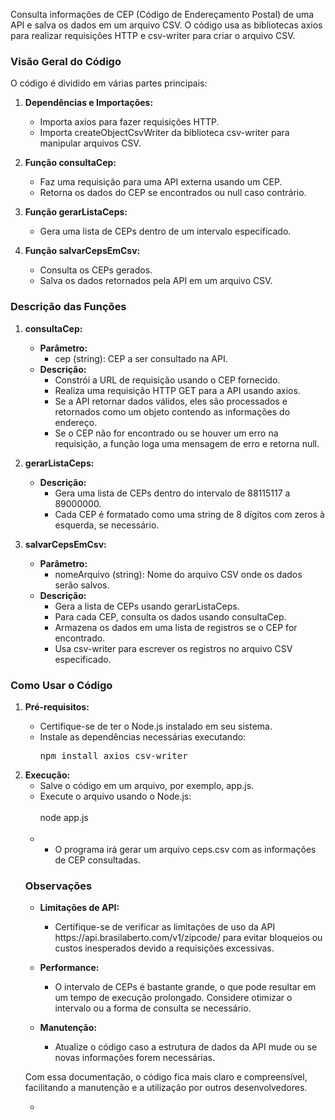 <p> Consulta informações de CEP (Código de Endereçamento Postal) de uma API e salva os dados em um arquivo CSV. O código usa as bibliotecas axios para realizar requisições HTTP e csv-writer para criar o arquivo CSV.</p>
<h3><strong>Visão Geral do Código</strong></h3>
<p>O código é dividido em várias partes principais:</p>
<ol>
  <li>
    <p><strong>Dependências e Importações:</strong></p>
    <ul>
      <li>Importa axios para fazer requisições HTTP.</li>
      <li>Importa createObjectCsvWriter da biblioteca csv-writer para manipular arquivos CSV.</li>
    </ul>
  </li>
  <li>
    <p><strong>Função consultaCep:</strong></p>
    <ul>
      <li>Faz uma requisição para uma API externa usando um CEP.</li>
      <li>Retorna os dados do CEP se encontrados ou null caso contrário.</li>
    </ul>
  </li>
  <li>
    <p><strong>Função gerarListaCeps:</strong></p>
    <ul>
      <li>Gera uma lista de CEPs dentro de um intervalo especificado.</li>
    </ul>
  </li>
  <li>
    <p><strong>Função salvarCepsEmCsv:</strong></p>
    <ul>
      <li>Consulta os CEPs gerados.</li>
      <li>Salva os dados retornados pela API em um arquivo CSV.</li>
    </ul>
  </li>
</ol>
<h3><strong>Descrição das Funções</strong></h3>
<ol>
  <li>
    <p><strong>consultaCep:</strong></p>
    <ul>
      <li><strong>Parâmetro:</strong>
        <ul>
          <li>cep (string): CEP a ser consultado na API.</li>
        </ul>
      </li>
      <li><strong>Descrição:</strong>
        <ul>
          <li>Constrói a URL de requisição usando o CEP fornecido.</li>
          <li>Realiza uma requisição HTTP GET para a API usando axios.</li>
          <li>Se a API retornar dados válidos, eles são processados e retornados como um objeto contendo as informações do endereço.</li>
          <li>Se o CEP não for encontrado ou se houver um erro na requisição, a função loga uma mensagem de erro e retorna null.</li>
        </ul>
      </li>
    </ul>
  </li>
  <li>
    <p><strong>gerarListaCeps:</strong></p>
    <ul>
      <li><strong>Descrição:</strong>
        <ul>
          <li>Gera uma lista de CEPs dentro do intervalo de 88115117 a 89000000.</li>
          <li>Cada CEP é formatado como uma string de 8 dígitos com zeros à esquerda, se necessário.</li>
        </ul>
      </li>
    </ul>
  </li>
  <li>
    <p><strong>salvarCepsEmCsv:</strong></p>
    <ul>
      <li><strong>Parâmetro:</strong>
        <ul>
          <li>nomeArquivo (string): Nome do arquivo CSV onde os dados serão salvos.</li>
        </ul>
      </li>
      <li><strong>Descrição:</strong>
        <ul>
          <li>Gera a lista de CEPs usando gerarListaCeps.</li>
          <li>Para cada CEP, consulta os dados usando consultaCep.</li>
          <li>Armazena os dados em uma lista de registros se o CEP for encontrado.</li>
          <li>Usa csv-writer para escrever os registros no arquivo CSV especificado.</li>
        </ul>
      </li>
    </ul>
  </li>
</ol>
<h3><strong>Como Usar o Código</strong></h3>
<ol>
  <li>
    <p><strong>Pré-requisitos:</strong></p>
    <ul>
      <li>Certifique-se de ter o Node.js instalado em seu sistema.</li>
      <li>Instale as dependências necessárias executando:
        <pre>
npm install axios csv-writer          </pre>
      </li>
    </ul>
  </li>
  <li><strong>Execução:</strong>
    <ul>
      <li>Salve o código em um arquivo, por exemplo, app.js.</li>
      <li>Execute o arquivo usando o Node.js:<br>
        <br>
      node app.js<br>
      <br>
      </li>
      <li>
        <ul>
          <li>O programa irá gerar um arquivo ceps.csv com as informações de CEP consultadas.</li>
        </ul>
      </li>
    </ul>
    <h3><strong>Observações</strong></h3>
    <ul>
      <li>
        <p><strong>Limitações de API:</strong></p>
        <ul>
          <li>Certifique-se de verificar as limitações de uso da API https://api.brasilaberto.com/v1/zipcode/ para evitar bloqueios ou custos inesperados devido a requisições excessivas.</li>
        </ul>
      </li>
      <li>
        <p><strong>Performance:</strong></p>
        <ul>
          <li>O intervalo de CEPs é bastante grande, o que pode resultar em um tempo de execução prolongado. Considere otimizar o intervalo ou a forma de consulta se necessário.</li>
        </ul>
      </li>
      <li>
        <p><strong>Manutenção:</strong></p>
        <ul>
          <li>Atualize o código caso a estrutura de dados da API mude ou se novas informações forem necessárias.</li>
        </ul>
      </li>
    </ul>
    <p>Com essa documentação, o código fica mais claro e compreensível, facilitando a manutenção e a utilização por outros desenvolvedores.</p>
    <ul>
      <li>        <br>
        <br>
        <br>
      </li>
    </ul>
  </li>
</ol>
